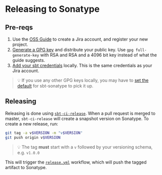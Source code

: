 # Releasing to Sonatype

## Pre-reqs

1. Use the [OSS Guide](https://central.sonatype.org/publish/publish-guide/) to create a Jira account, and register your new project.
2. [Generate a GPG key](https://www.scala-sbt.org/1.x/docs/Using-Sonatype.html#step+1%3A+PGP+Signatures) and distribute your public key. Use `gpg full-generate-key` with RSA and RSA and a 4096 bit key instead of what the guide suggests.
3. [Add your sbt credentials](https://www.scala-sbt.org/1.x/docs/Using-Sonatype.html#step+3%3A+Credentials) locally. This is the same credentials as your Jira account.

> 💡 If you use any other GPG keys locally, you may have to [set the default](https://unix.stackexchange.com/a/339083) for sbt-sonatype to pick it up.

## Releasing

Releasing is done using [`sbt-ci-release`](https://github.com/sbt/sbt-ci-release). When a pull request is merged to master, `sbt-ci-release` will create a snapshot version on Sonatype. To create a new release, run:

```bash
git tag -a v$VERSION -m "v$VERSION"
git push origin v$VERSION
```

> 💡 The tag **must** start with a `v` followed by your versioning schema, e.g. `v1.0.0`

This will trigger the [`release.yml`](./.github/workflows/release.yml) workflow, which will push the tagged artifact to Sonatype.
